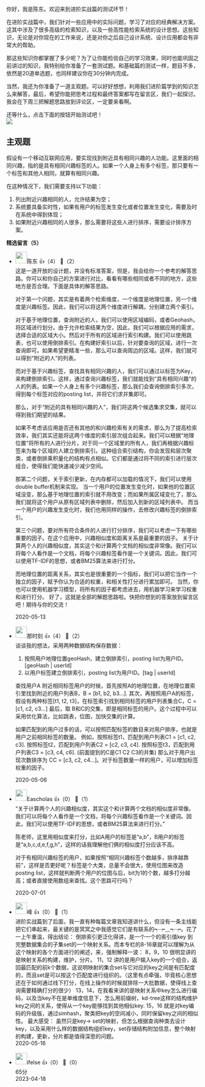 你好，我是陈东。欢迎来到进阶实战篇的测试环节！

在进阶实战篇中，我们针对一些应用中的实际问题，学习了对应的经典解决方案。这其中涉及了很多高级的检索知识，以及一些高性能检索系统的设计思想。这些知识，无论是对你现在的工作来说，还是对你之后自己设计系统、设计应用都会有非常大的帮助。

那这些知识你都掌握了多少呢？为了让你能检验自己的学习效果，同时也能巩固之前讲过的知识，我特别给你准备了一套测试题。和基础篇的测试一样，题目不多，依然是20道单选题，也同样建议你在30分钟内完成。

当然，我还为你准备了一道主观题。可以好好想想，利用我们进阶篇学到的知识怎么来解答，最后，希望你能把思考过程和最终答案都写在留言区，我们一起探讨。我会在下周三把解题思路放到评论区，一定要来看啊。

还等什么，点击下面的按钮开始测试吧！  
[![](https://static001.geekbang.org/resource/image/28/a4/28d1be62669b4f3cc01c36466bf811a4.png?wh=1142%2A201)](http://time.geekbang.org/quiz/intro?act_id=131&exam_id=283)

## 主观题

假设有一个移动互联网应用，要实现找到附近具有相同兴趣的人功能。这里面的相同兴趣，指的是具有相同兴趣标签的人。如果一个人身上有多个标签，那只要有一个标签和其他人相同，就算有相同兴趣。

在这种情况下，我们需要支持以下功能：

1. 列出附近兴趣相同的人，允许结果为空；
2. 系统要具备实时性，如果有用户的标签发生变化或者位置发生变化，需要及时在系统中得到体现；
3. 如果附近兴趣相同的人很多，那么需要将这些人进行排序，需要设计排序方案。
<div><strong>精选留言（5）</strong></div><ul>
<li><img src="https://static001.geekbang.org/account/avatar/00/11/c9/87/7a96366d.jpg" width="30px"><span>陈东</span> 👍（4） 💬（2）<div>这是一道开放的设计题，并没有标准答案，但是，我会给你一个参考的解答思路。你可以和你自己的方案进行对比，看看有哪些相同或者不同的地方，这些地方是否合理。下面是具体的解答思路。

对于第一个问题，其实是有着两个检索维度，一个维度是地理位置，另一个维度是兴趣标签。因此，我们可以将这两个维度进行解耦，分别建立两个索引。

对于基于地理位置，查询附近的人，我们可以使用区域编码，或者Geohash，将区域进行划分。由于允许检索结果为空，因此，我们可以根据应用的需求，选择合适的区域大小。然后对于所有的区域进行索引构建。我们可以使用跳表，也可以使用倒排索引。在构建好索引以后，针对要查询的区域，进行一次查询即可。如果希望更精准一些，那么可以查询周边的区域。这样，我们就可以得到“附近的人”的列表。

而对于基于兴趣标签，查找具有相同兴趣的人，我们可以通过以标签为Key，来构建倒排索引。这样，通过查询兴趣标签，我们就能找到“具有相同兴趣”的人的列表。如果一个人身上有多个兴趣标签，那么我们会查询倒排索引多次，得到每个标签对应的posting list，并将它们求并集即可。

那么，对于“附近的具有相同兴趣的人”，我们将这两个候选集求交集，就可以得到我们期望的结果。

如果不考虑该应用是否还有其他的和兴趣检索有关的需求，那么为了提高检索效率，我们其实还能将这两个维度的索引层次组合起来。我们可以根据“地理位置”将所有的人进行分片，对于同一个区域里的所有人，我们再根据兴趣标签来为每个区域的人建立倒排索引。这种组合索引结构，你会发现和层次聚类，或者倒排乘积量化的结构有点相似。它们都是通过将不同的索引进行层次组合，使得我们能快速减少减少空间。

那第二个问题，关于索引更新，在内存都可以加载的情况下，我们可以使用double buffer机制来实现。
当一个用户的位置发生变化时，如果他的位置区域没变，那么基于地理位置的索引就不用改变；而如果所属区域变化了，那么我们就将这个用户从原有区域列表中删除，然后加入到新的区域列表中。
而当一个用户的兴趣发生变化时，我们也用同样的操作，去修改兴趣标签的倒排索引。

第三个问题，要对所有符合条件的人进行打分排序，我们可以考虑一下有哪些重要的因子。在这个应用中，兴趣相似度和距离关系是最重要的因子。
关于计算两个人的兴趣相似度，其实这个和计算两个文档的相似度非常像。我们可以将每个人看作是一个文档，将每个兴趣标签看作是一个关键词。因此，我们可以使用TF-IDF的思想，或者BM25算法来进行打分。

而地理位置的距离关系，其实也是很重要的一个指标，我们可以把它当作一个独立的因子，赋予你认为合适的权重，和相关性打分进行累加即可。
当然，你也可以使用机器学习模型，将所有的因子都考虑进去，用机器学习来学习权重和进行打分。
好了，这就是全部的解题思路啦。快把你想到的答案放到留言区吧！期待与你的交流！</div>2020-05-13</li><br/><li><img src="https://static001.geekbang.org/account/avatar/00/11/8f/cf/890f82d6.jpg" width="30px"><span>那时刻</span> 👍（4） 💬（2）<div>谈谈我的想法，采用两种数据结构保存数据：
1. 按照用户地理位置geoHash，建立倒排索引，posting list为用户ID。 [geoHash | userId]
2. 以用户标签建立倒排索引，posting list为用户ID。[tag | userId]

查找用户A 附近相同标签用户的时候，首先按照A的地理位置，在地理位置索引里找到附近的用户列表B，B = [b1, b2, b3...].
其次，再按照用户A的标签，假设有两种标签[t1, t2, t3]，在标签索引找到相同标签的用户列表集合C，C = [c1, c2, c3...]
最后，取 B和C的交集，即是相同标签的用户。这个过程中可以采用优化算法，比如跳表，位图，加快交集的计算。

如果匹配到的用户过多的话，可以按照匹配标签的数目来对用户排序，也就是用户之前相同标签的数量。
例如，按照标签t1，匹配到用户列表C1 = [c1, c2, c3].
按照标签t2，匹配到用户列表C2 = [c2, c3, c4].
按照标签t3，匹配到用户列表C3 = [c3, c4, c6]. (前面提到的C是C1 C2 C3的并集)
那么对于用户出现次数排序为 CC = [c3, c2, c4...]。对于标签数量一样的用户，可以增加标签权重的因子。
</div>2020-05-06</li><br/><li><img src="https://static001.geekbang.org/account/avatar/00/11/16/29/bbbbea13.jpg" width="30px"><span>Eascholas</span> 👍（0） 💬（1）<div>“关于计算两个人的兴趣相似度，其实这个和计算两个文档的相似度非常像。我们可以将每个人看作是一个文档，将每个兴趣标签看作是一个关键词。因此，我们可以使用TF-IDF的思想，或者BM25算法来进行打分。”

陈老师，这里用相似度来打分，比如A用户的标签是“a,b”，B用户的标签是“a,b,c,d,e,f,g,h”，这样的话我理解他们俩的相似度打分应该不高。

对于有相同兴趣标签的用户，如果按照“相同兴趣标签个数越多，排序越靠前”，这样是否更好呢？标签是个大类，总量不会很大，使用位图来改造posting list，这样就判断两个用户的位图与后，bit为1的个数，越多打分越高；或者直接使用数组来查找。这个思路可行吗？</div>2020-07-01</li><br/><li><img src="https://static001.geekbang.org/account/avatar/00/10/1d/13/31ea1b0b.jpg" width="30px"><span>峰</span> 👍（0） 💬（1）<div>进阶实战篇到了后面，我一直有种每篇文章我知道讲什么，但没有一条主线能把它们串起来，最关键的是冥冥之中我感觉它们是有联系的┭┮﹏┭┮。花了一上午重温，得出结论：
倒排索引更泛化得讲，是一个一个的索引值key 到 完整数据集合的子集set的一个映射关系。而本专栏的8-16章就可以理解为从这个映射的各个方面进行的阐述，来，强制解释一波：
8，9，10 很明显讲的是映射关系的构建，维护，分片。
11，12 讲的是用户输入key的一个组合，返回最匹配的前k个数据，这说明映射的集合set与它对应的key之间是有匹配度的，而且set是可以按这个匹配度进行组织的。（这里有点牵强，毕竟核心思想还在于如何通过线下打分，在线上操作的时候就排除一大批数据，使得线上查询需要精确打分的很少）
13，14，在我看来讲的是映射关系中key怎么进行编码，以及当key不在是单维度信息下，怎么用前缀树，kd-tree这样的结构维护key之间的关系，使得从一个key能够找到其他相似key.
15，16 就是对key编码的升级版，通过simhash，聚类把key的空间减小，同时保留key之间的相似性。
最大感受： 虽然只是key-&gt; set的映射，但怎么根据查询种类去设计key，以及采用什么样的数据结构组织key，set存储结构附加信息，整个映射的构建，更新，分片都是值得深思的问题。 </div>2020-05-16</li><br/><li><img src="https://static001.geekbang.org/account/avatar/00/26/eb/d7/90391376.jpg" width="30px"><span>ifelse</span> 👍（0） 💬（0）<div>65分</div>2023-04-18</li><br/>
</ul>